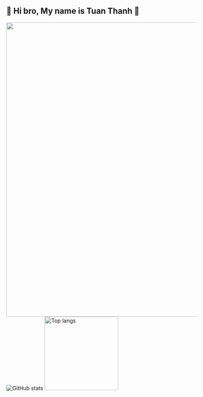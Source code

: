 

 <h2>🚀 Hi bro, My name is Tuan Thanh 🚀</h2> 

<!-- ### 💫 Software engineer

- 🌍 I'm based in VietNam.
- 🤝 I'm open to collaborating on system Back-end, AI.

<h2> 🌟 Describe myself </h2>
😃 When I was a child, I didn't like studying because I didn't know how interesting cosmic knowledge was. Maybe I won't be able to grasp a small part of it in my whole life, but since I was in 6th grade, I know it's very important. Because of my logical and curious nature, I'm very passionate about math, physics, and chemistry. I also won a few prizes in the excellent student exam. Time passed, and I was in 12th grade because my dream was to become a doctor, so I chose to study AI. Haha, just kidding, but dreams are dreams, but when choosing my university aspirations, I chose AI because I found it interesting, like a magician, and I could study math. So life brought me into contact with the information technology industry and I always cherished the idea of ​​becoming a programmer who could build a system with tens of thousands of users and all the utilities for everyone. That's my dream, that's the motivation for me to learn every day. If you find me interesting and want to interact with me, please contact me.  -->

<!--
<h2> 💻 Skills </h2>
<p align="left">
    <a href="https://git-scm.com/" target="_blank" rel="noreferrer"><img src="https://raw.githubusercontent.com/danielcranney/readme-generator/main/public/icons/skills/git-colored.svg" width="36" height="36" alt="Git" /></a>
    <a href="https://developer.mozilla.org/en-US/docs/Web/JavaScript" target="_blank" rel="noreferrer"><img src="https://raw.githubusercontent.com/danielcranney/readme-generator/main/public/icons/skills/javascript-colored.svg" width="36" height="36" alt="JavaScript" /></a>
    <a href="https://www.typescriptlang.org/" target="_blank" rel="noreferrer"><img src="https://raw.githubusercontent.com/danielcranney/readme-generator/main/public/icons/skills/typescript-colored.svg" width="36" height="36" alt="TypeScript" /</a>
    <a href="https://www.python.org/" target="_blank" rel="noreferrer"><img src="https://raw.githubusercontent.com/danielcranney/readme-generator/main/public/icons/skills/python-colored.svg" width="36" height="36" alt="Python</a>
    <a href="https://nextjs.org/docs" target="_blank" rel="noreferrer"><img src="https://raw.githubusercontent.com/danielcranney/readme-generator/main/public/icons/skills/nextjs-colored.svg" width="36" height="36" alt="NextJs" /></a>
    <a href="https://reactnative.dev/" target="_blank" rel="noreferrer"><img src="https://reactnative.dev/img/header_logo.svg" width="36" height="36" alt="React Native" /></a>
    <a href="https://docs.nestjs.com/" target="_blank" rel="noreferrer"><img src="https://raw.githubusercontent.com/danielcranney/readme-generator/main/public/icons/skills/nestjs-colored.svg" width="36" height="36" alt="NestJS" /></a>
    <a href="https://redis.io/" target="_blank" rel="noreferrer"><img src="https://redis.io/wp-content/uploads/2024/04/Logotype.svg?auto=webp&quality=85,75&width=120" width="36" height="36" alt="Redis" /></a>
    <a href="https://www.postgresql.org/" target="_blank" rel="noreferrer"><img src="https://raw.githubusercontent.com/danielcranney/readme-generator/main/public/icons/skills/postgresql-colored.svg" width="36" height="36" alt="PostgreSQL" /></a>
    <a href="https://www.mongodb.com/" target="_blank" rel="noreferrer"><img src="https://raw.githubusercontent.com/danielcranney/readme-generator/main/public/icons/skills/mongodb-colored.svg" width="36" height="36" alt="MongoDB" /></a>
    <a href="https://cloud.google.com/" target="_blank" rel="noreferrer"><img src="https://raw.githubusercontent.com/danielcranney/readme-generator/main/public/icons/skills/googlecloud-colored.svg" width="36" height="36" alt="Google Cloud" /></a>
    <a href="https://aws.amazon.com" target="_blank" rel="noreferrer"><img src="https://raw.githubusercontent.com/danielcranney/readme-generator/main/public/icons/skills/aws-colored.svg" width="36" height="36" alt="Amazon Web Services" /></a>
    <a href="https://www.linux.org" target="_blank" rel="noreferrer"><img src="https://raw.githubusercontent.com/danielcranney/readme-generator/main/public/icons/skills/linux-colored.svg" width="36" height="36" alt="Linux" /></a>
    <a href="https://www.docker.com/" target="_blank" rel="noreferrer"><img src="https://raw.githubusercontent.com/danielcranney/readme-generator/main/public/icons/skills/docker-colored.svg" width="36" height="36" alt="Docker" /></a>
    <a href="https://pytorch.org/" target="_blank" rel="noreferrer"><img src="https://raw.githubusercontent.com/danielcranney/readme-generator/main/public/icons/skills/pytorch-colored.svg" width="36" height="36" alt="PyTorch" /></a>
    <a href="https://www.tensorflow.org/" target="_blank" rel="noreferrer"><img src="https://raw.githubusercontent.com/danielcranney/readme-generator/main/public/icons/skills/tensorflow-colored.svg" width="36" height="36" alt="TensorFlow" /></a>
    <a href="https://react.dev/" target="_blank" rel="noreferrer"><img src="docs/images/logo_dark.svg" width="36" height="36" alt="React" /></a>
</p>
-->
 
<!-- <h2> 🤗 My GitHub Stats </h2> -->
<img src="http://github-profile-summary-cards.vercel.app/api/cards/profile-details?username=ntthanh2603&theme=default" style=" width: 780px; "/>
<div >
  <img alt="GitHub stats" src="https://github-readme-stats.vercel.app/api?username=ntthanh2603&show_icons=true&theme=transparent" />
  <img alt="Top langs" src="https://github-readme-stats.vercel.app/api/top-langs/?username=ntthanh2603&layout=compact&&langs_count=8" style=" height: 195px; "/>
</div>

<!-- <h2> 💖 My Contributions </h2>
<div >
  <img alt="snake eating my contributions" src="https://raw.githubusercontent.com/ntthanh2603/ntthanh2603/output/github-contribution-grid-snake.svg" />
</div>

### 🙋‍♂️ Thank you for reading my short confession. I wish you success and happiness. -->
